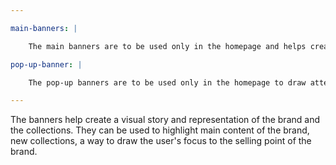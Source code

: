 ```yaml
---

main-banners: |

    The main banners are to be used only in the homepage and helps create a visual impact for the brand and the website. It helps carry across the branding.

pop-up-banner: |

    The pop-up banners are to be used only in the homepage to draw attention to important events, sales. It helps in increasing sales.

---
```


The banners help create a visual story and representation of the brand and the collections. They can be used to highlight main content of the brand, new collections, a way to draw the user's focus to the selling point of the brand.
